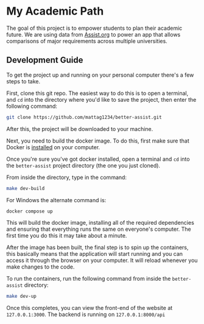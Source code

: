 # My Academic Path

The goal of this project is to empower students to plan their academic
future. We are using data from [Assist.org](https://www.assist.org) to
power an app that allows comparisons of major requirements across multiple
universities.

## Development Guide

To get the project up and running on your personal computer there's a few
steps to take.

First, clone this git repo. The easiest way to do this is to open a terminal,
and `cd` into the directory where you'd like to save the project, then enter
the following command:

```bash
git clone https://github.com/mattag1234/better-assist.git
```

After this, the project will be downloaded to your machine.

Next, you need to build the docker image. To do this, first make sure that
Docker is [installed](https://docs.docker.com/engine/install/) on your computer.

Once you're sure you've got docker installed, open a terminal and `cd` into
the `better-assist` project directory (the one you just cloned).

From inside the directory, type in the command:

```bash
make dev-build
```
For Windows the alternate command is:

```powershell
docker compose up
```

This will build the docker image, installing all of the required dependencies
and ensuring that everything runs the same on everyone's computer. The first
time you do this it may take about a minute.

After the image has been built, the final step is to spin up the containers,
this basically means that the application will start running and you can
access it through the browser on your computer. It will reload whenever you
make changes to the code.

To run the containers, run the following command from inside the
`better-assist` directory:

```bash
make dev-up
```

Once this completes, you can view the front-end of the website at
`127.0.0.1:3000`. The backend is running on `127.0.0.1:8000/api`
